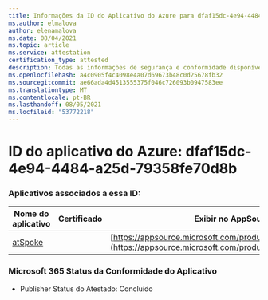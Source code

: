 ```yaml
---
title: Informações da ID do Aplicativo do Azure para dfaf15dc-4e94-4484-a25d-79358fe70d8b
ms.author: elmalova
author: elenamalova
ms.date: 08/04/2021
ms.topic: article
ms.service: attestation
certification_type: attested
description: Todas as informações de segurança e conformidade disponíveis para dfaf15dc-4e94-4484-a25d-79358fe70d8b.
ms.openlocfilehash: a4c0905f4c4098e4a07d69673b48c0d25678fb32
ms.sourcegitcommit: ae66ada4d4513555375f046c726093b0947583ee
ms.translationtype: MT
ms.contentlocale: pt-BR
ms.lasthandoff: 08/05/2021
ms.locfileid: "53772218"
---
```

# <a name="azure-app-id-dfaf15dc-4e94-4484-a25d-79358fe70d8b"></a>ID do aplicativo do Azure: dfaf15dc-4e94-4484-a25d-79358fe70d8b


### <a name="apps-associated-with-this-id"></a>Aplicativos associados a essa ID:
| **Nome do aplicativo** | **Certificado** | **Exibir no AppSource** |
|--------------|---------------|-----------------------|
| [atSpoke](https://docs.microsoft.com/microsoft-365-app-certification/forward/WA200001454) |  | [https://appsource.microsoft.com/product/office/WA200001454](https://appsource.microsoft.com/product/office/WA200001454) |

### <a name="microsoft-365-app-compliance-status"></a>Microsoft 365 Status da Conformidade do Aplicativo
- Publisher Status do Atestado: Concluído
